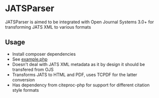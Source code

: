 # JATSParser
JATSParser is aimed to be integrated with Open Journal Systems 3.0+ for transforming JATS XML to various formats
## Usage
* Install composer dependencies
* See [example.php](examples/example.php)
* Doesn't deal with JATS XML metadata as it by design it should be transfered from OJS
* Transforms JATS to HTML and PDF, uses TCPDF for the latter conversion
* Has dependency from citeproc-php for support for different citation style formats 
